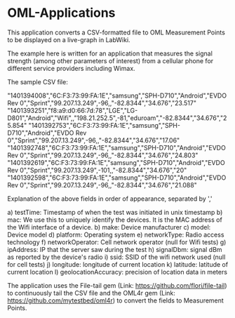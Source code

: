 OML-Applications
================

This application converts a CSV-formatted file to OML Measurement Points to be displayed on a live-graph in LabWiki.

The example here is written for an application that measures the signal strength (among other parameters of interest) from a cellular phone for different service providers including Wimax.

The sample CSV file:

"1401394008","6C:F3:73:99:FA:1E","samsung","SPH-D710","Android","EVDO Rev 0","Sprint","99.207.13.249",-96,,"-82.8344","34.676","23.517"
"1401393251","f8:a9:d0:66:7d:78","LGE","LG-D801","Android","Wifi",,"198.21.252.5",-81,"eduroam","-82.8344","34.676","25.854"
"1401392753","6C:F3:73:99:FA:1E","samsung","SPH-D710","Android","EVDO Rev 0","Sprint","99.207.13.249",-96,,"-82.8344","34.676","17.06"
"1401392748","6C:F3:73:99:FA:1E","samsung","SPH-D710","Android","EVDO Rev 0","Sprint","99.207.13.249",-96,,"-82.8344","34.676","24.803"
"1401392619","6C:F3:73:99:FA:1E","samsung","SPH-D710","Android","EVDO Rev 0","Sprint","99.207.13.249",-101,,"-82.8344","34.676","20"
"1401392598","6C:F3:73:99:FA:1E","samsung","SPH-D710","Android","EVDO Rev 0","Sprint","99.207.13.249",-96,,"-82.8344","34.676","21.088"

Explanation of the above fields in order of appearance, separated by ','

a) testTime: Timestamp of when the test was initiated in unix timestamp
b) mac: We use this to uniquely identify the devices. It is the MAC
address of the Wifi interface of a device.
b) make: Device manufacturer
c) model: Device model
d) platform: Operating system
e) networkType: Radio access technology
f) networkOperator: Cell network operator (null for Wifi tests)
g) ipAddress: IP that the server saw during the test
h) signalDbm: signal dBm as reported by the device's radio
i) ssid: SSID of the wifi network used (null for cell tests)
j) longitude: longitude of current location
k) latitude: latitude of current location
l) geolocationAccuracy: precision of location data in meters


The application uses the File-tail gem (Link: https://github.com/flori/file-tail) to continuously tail the CSV file and the OML4r gem (Link: https://github.com/mytestbed/oml4r) to convert the fields to Measurement Points.


